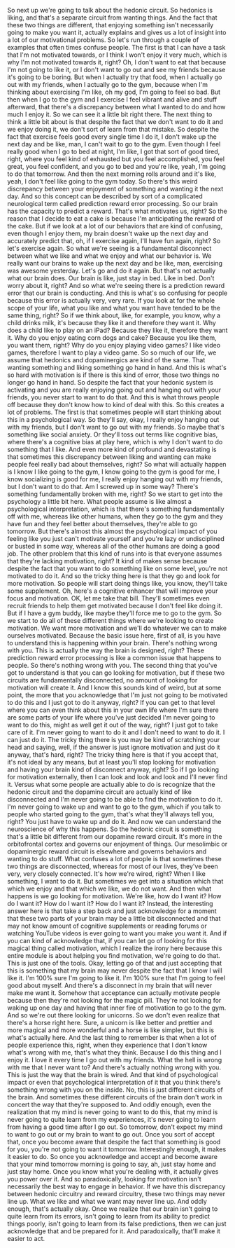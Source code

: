  So next up we're going to talk about the hedonic circuit. So hedonics is liking, and that's a separate circuit from wanting things. And the fact that these two things are different, that enjoying something isn't necessarily going to make you want it, actually explains and gives us a lot of insight into a lot of our motivational problems. So let's run through a couple of examples that often times confuse people. The first is that I can have a task that I'm not motivated towards, or I think I won't enjoy it very much, which is why I'm not motivated towards it, right? Oh, I don't want to eat that because I'm not going to like it, or I don't want to go out and see my friends because it's going to be boring. But when I actually try that food, when I actually go out with my friends, when I actually go to the gym, because when I'm thinking about exercising I'm like, oh my god, I'm going to feel so bad. But then when I go to the gym and I exercise I feel vibrant and alive and stuff afterward, that there's a discrepancy between what I wanted to do and how much I enjoy it. So we can see it a little bit right there. The next thing to think a little bit about is that despite the fact that we don't want to do it and we enjoy doing it, we don't sort of learn from that mistake. So despite the fact that exercise feels good every single time I do it, I don't wake up the next day and be like, man, I can't wait to go to the gym. Even though I feel really good when I go to bed at night, I'm like, I got that sort of good tired, right, where you feel kind of exhausted but you feel accomplished, you feel great, you feel confident, and you go to bed and you're like, yeah, I'm going to do that tomorrow. And then the next morning rolls around and it's like, yeah, I don't feel like going to the gym today. So there's this weird discrepancy between your enjoyment of something and wanting it the next day. And so this concept can be described by sort of a complicated neurological term called prediction reward error processing. So our brain has the capacity to predict a reward. That's what motivates us, right? So the reason that I decide to eat a cake is because I'm anticipating the reward of the cake. But if we look at a lot of our behaviors that are kind of confusing, even though I enjoy them, my brain doesn't wake up the next day and accurately predict that, oh, if I exercise again, I'll have fun again, right? So let's exercise again. So what we're seeing is a fundamental disconnect between what we like and what we enjoy and what our behavior is. We really want our brains to wake up the next day and be like, man, exercising was awesome yesterday. Let's go and do it again. But that's not actually what our brain does. Our brain is like, just stay in bed. Like in bed. Don't worry about it, right? And so what we're seeing there is a prediction reward error that our brain is conducting. And this is what's so confusing for people because this error is actually very, very rare. If you look at for the whole scope of your life, what you like and what you want have tended to be the same thing, right? So if we think about, like, for example, you know, why a child drinks milk, it's because they like it and therefore they want it. Why does a child like to play on an iPad? Because they like it, therefore they want it. Why do you enjoy eating corn dogs and cake? Because you like them, you want them, right? Why do you enjoy playing video games? I like video games, therefore I want to play a video game. So so much of our life, we assume that hedonics and dopaminergics are kind of the same. That wanting something and liking something go hand in hand. And this is what's so hard with motivation is if there is this kind of error, those two things no longer go hand in hand. So despite the fact that your hedonic system is activating and you are really enjoying going out and hanging out with your friends, you never start to want to do that. And this is what throws people off because they don't know how to kind of deal with this. So this creates a lot of problems. The first is that sometimes people will start thinking about this in a psychological way. So they'll say, okay, I really enjoy hanging out with my friends, but I don't want to go out with my friends. So maybe that's something like social anxiety. Or they'll toss out terms like cognitive bias, where there's a cognitive bias at play here, which is why I don't want to do something that I like. And even more kind of profound and devastating is that sometimes this discrepancy between liking and wanting can make people feel really bad about themselves, right? So what will actually happen is I know I like going to the gym, I know going to the gym is good for me, I know socializing is good for me, I really enjoy hanging out with my friends, but I don't want to do that. Am I screwed up in some way? There's something fundamentally broken with me, right? So we start to get into the psychology a little bit here. What people assume is like almost a psychological interpretation, which is that there's something fundamentally off with me, whereas like other humans, when they go to the gym and they have fun and they feel better about themselves, they're able to go tomorrow. But there's almost this almost the psychological impact of you feeling like you just can't motivate yourself and you're lazy or undisciplined or busted in some way, whereas all of the other humans are doing a good job. The other problem that this kind of runs into is that everyone assumes that they're lacking motivation, right? It kind of makes sense because despite the fact that you want to do something like on some level, you're not motivated to do it. And so the tricky thing here is that they go and look for more motivation. So people will start doing things like, you know, they'll take some supplement. Oh, here's a cognitive enhancer that will improve your focus and motivation. OK, let me take that bill. They'll sometimes even recruit friends to help them get motivated because I don't feel like doing it. But if I have a gym buddy, like maybe they'll force me to go to the gym. So we start to do all of these different things where we're looking to create motivation. We want more motivation and we'll do whatever we can to make ourselves motivated. Because the basic issue here, first of all, is you have to understand this is happening within your brain. There's nothing wrong with you. This is actually the way the brain is designed, right? These prediction reward error processing is like a common issue that happens to people. So there's nothing wrong with you. The second thing that you've got to understand is that you can go looking for motivation, but if these two circuits are fundamentally disconnected, no amount of looking for motivation will create it. And I know this sounds kind of weird, but at some point, the more that you acknowledge that I'm just not going to be motivated to do this and I just got to do it anyway, right? If you can get to that level where you can even think about this in your own life where I'm sure there are some parts of your life where you've just decided I'm never going to want to do this, might as well get it out of the way, right? I just got to take care of it. I'm never going to want to do it and I don't need to want to do it. I can just do it. The tricky thing there is you may be kind of scratching your head and saying, well, if the answer is just ignore motivation and just do it anyway, that's hard, right? The tricky thing here is that if you accept that, it's not ideal by any means, but at least you'll stop looking for motivation and having your brain kind of disconnect anyway, right? So if I go looking for motivation externally, then I can look and look and look and I'll never find it. Versus what some people are actually able to do is recognize that the hedonic circuit and the dopamine circuit are actually kind of like disconnected and I'm never going to be able to find the motivation to do it. I'm never going to wake up and want to go to the gym, which if you talk to people who started going to the gym, that's what they'll always tell you, right? You just have to wake up and do it. And now we can understand the neuroscience of why this happens. So the hedonic circuit is something that's a little bit different from our dopamine reward circuit. It's more in the orbitofrontal cortex and governs our enjoyment of things. Our mesolimbic or dopaminergic reward circuit is elsewhere and governs behaviors and wanting to do stuff. What confuses a lot of people is that sometimes these two things are disconnected, whereas for most of our lives, they've been very, very closely connected. It's how we're wired, right? When I like something, I want to do it. But sometimes we get into a situation which that which we enjoy and that which we like, we do not want. And then what happens is we go looking for motivation. We're like, how do I want it? How do I want it? How do I want it? How do I want it? Instead, the interesting answer here is that take a step back and just acknowledge for a moment that these two parts of your brain may be a little bit disconnected and that may not know amount of cognitive supplements or reading forums or watching YouTube videos is ever going to want you make you want it. And if you can kind of acknowledge that, if you can let go of looking for this magical thing called motivation, which I realize the irony here because this entire module is about helping you find motivation, we're going to do that. This is just one of the tools. Okay, letting go of that and just accepting that this is something that my brain may never despite the fact that I know I will like it. I'm 100% sure I'm going to like it. I'm 100% sure that I'm going to feel good about myself. And there's a disconnect in my brain that will never make me want it. Somehow that acceptance can actually motivate people because then they're not looking for the magic pill. They're not looking for waking up one day and having that inner fire of motivation to go to the gym. And so we're out there looking for unicorns. So we don't even realize that there's a horse right here. Sure, a unicorn is like better and prettier and more magical and more wonderful and a horse is like simpler, but this is what's actually here. And the last thing to remember is that when a lot of people experience this, right, when they experience that I don't know what's wrong with me, that's what they think. Because I do this thing and I enjoy it. I love it every time I go out with my friends. What the hell is wrong with me that I never want to? And there's actually nothing wrong with you. This is just the way that the brain is wired. And that kind of psychological impact or even that psychological interpretation of it that you think there's something wrong with you on the inside. No, this is just different circuits of the brain. And sometimes these different circuits of the brain don't work in concert the way that they're supposed to. And oddly enough, even the realization that my mind is never going to want to do this, that my mind is never going to quite learn from my experiences, it's never going to learn from having a good time after I go out. So tomorrow, don't expect my mind to want to go out or my brain to want to go out. Once you sort of accept that, once you become aware that despite the fact that something is good for you, you're not going to want it tomorrow. Interestingly enough, it makes it easier to do. So once you acknowledge and accept and become aware that your mind tomorrow morning is going to say, ah, just stay home and just stay home. Once you know what you're dealing with, it actually gives you power over it. And so paradoxically, looking for motivation isn't necessarily the best way to engage in behavior. If we have this discrepancy between hedonic circuitry and reward circuitry, these two things may never line up. What we like and what we want may never line up. And oddly enough, that's actually okay. Once we realize that our brain isn't going to quite learn from its errors, isn't going to learn from its ability to predict things poorly, isn't going to learn from its false predictions, then we can just acknowledge that and be prepared for it. And paradoxically, that'll make it easier to act.